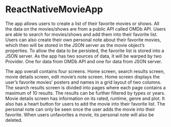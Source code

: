 # ReactNativeMovieApp

The app allows users to create a list of their favorite movies or shows. All the data on the movies/shows are from a public API called OMDb API. Users are able to search for movies/shows and add them into their favorite list. Users can also create their own personal note about their favorite movies, which then will be stored in the JSON server as the movie object’s properties. To allow the data to be persisted, the favorite list is stored into a JSON server. As the app has two sources of data, it will be warped by two Provider. One for data from OMDb API and one for data from JSON server. 

The app overall contains four screens. Home screen, search results screen, movie details screen, edit movie’s note screen. Home screen displays the user’s favorite movies’ posters and names in a grid layout of two columns. The search results screen is divided into pages where each page contains a maximum of 10 results. The results can be further filtered by types or years. Movie details screen has information on its rated, runtime, genre and plot. It also has a heart button for users to add the movie into their favorite list. The personal note can only be seen once the user adds the movie into their favorite. When users unfavorites a movie, its personal note will also be deleted. 
